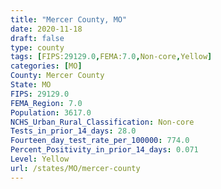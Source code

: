 ```yaml
---
title: "Mercer County, MO"
date: 2020-11-18
draft: false
type: county
tags: [FIPS:29129.0,FEMA:7.0,Non-core,Yellow]
categories: [MO]
County: Mercer County
State: MO
FIPS: 29129.0
FEMA_Region: 7.0
Population: 3617.0
NCHS_Urban_Rural_Classification: Non-core
Tests_in_prior_14_days: 28.0
Fourteen_day_test_rate_per_100000: 774.0
Percent_Positivity_in_prior_14_days: 0.071
Level: Yellow
url: /states/MO/mercer-county
---
```



